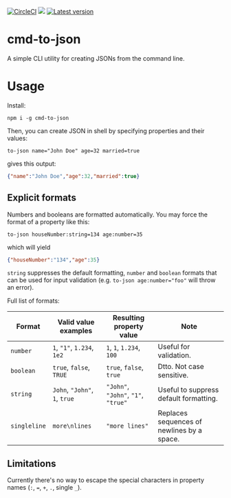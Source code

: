 [![CircleCI](https://img.shields.io/circleci/build/github/vkolencik/cmd-to-json?label=CircleCI%20build)](https://circleci.com/gh/vkolencik/cmd-to-json)
![](https://img.shields.io/bundlephobia/min/cmd-to-json/latest)
[![Latest version](https://img.shields.io/npm/v/cmd-to-json)](https://img.shields.io/npm/v/cmd-to-json?label=latest%20version)

# cmd-to-json

A simple CLI utility for creating JSONs from the command line.

# Usage

Install:
```
npm i -g cmd-to-json
```

Then, you can create JSON in shell by specifying properties and their values:
```
to-json name="John Doe" age=32 married=true
```
gives this output:
```json
{"name":"John Doe","age":32,"married":true}
```

## Explicit formats
Numbers and booleans are formatted automatically. You may force the format of a property like this:
```
to-json houseNumber:string=134 age:number=35
```
which will yield
```json
{"houseNumber":"134","age":35}
```

`string` suppresses the default formatting, `number` and `boolean` formats that can be used
for input validation (e.g. `to-json age:number="foo"` will throw an error).

Full list of formats:

| Format       | Valid value examples          | Resulting property value            | Note
|--------------|-------------------------------|-------------------------------------|---
| `number`     | `1`, `"1"`, `1.234`, `1e2`    | `1`, `1`, `1.234`, `100`            | Useful for validation.
| `boolean`    | `true`, `false`, `TRUE`       | `true`, `false`, `true`             | Dtto. Not case sensitive.
| `string`     | `John`, `"John"`, `1`, `true` | `"John"`, `"John"`, `"1"`, `"true"` | Useful to suppress default formatting. 
| `singleline` | `more\nlines`                 | `"more lines"`                      | Replaces sequences of newlines by a space.

## Limitations
Currently there's no way to escape the special characters in property names
(`:`, `=`, `+`, `.`, single `_`). 